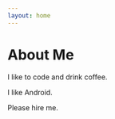 ```yaml
---
layout: home
---
```

# About Me

I like to code and drink coffee.

I like Android.

Please hire me.

